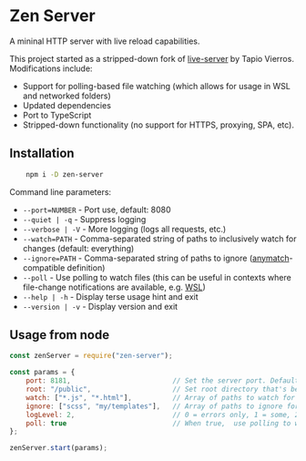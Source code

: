 Zen Server
===========

A mininal HTTP server with live reload capabilities.

This project started as a stripped-down fork of [live-server](https://github.com/tapio/live-server) by Tapio Vierros. Modifications include:
- Support for polling-based file watching (which allows for usage in WSL and networked folders)
- Updated dependencies
- Port to TypeScript
- Stripped-down functionality (no support for HTTPS, proxying, SPA, etc).

Installation
------------

```bash
    npm i -D zen-server
```

Command line parameters:

* `--port=NUMBER`  - Port use, default: 8080
* `--quiet | -q`   - Suppress logging
* `--verbose | -V` - More logging (logs all requests, etc.)
* `--watch=PATH`   - Comma-separated string of paths to inclusively watch for changes (default: everything)
* `--ignore=PATH`  - Comma-separated string of paths to ignore ([anymatch](https://github.com/es128/anymatch)-compatible definition)
* `--poll`         - Use polling to watch files (this can be useful in contexts where file-change notifications are available, e.g. [WSL](https://github.com/microsoft/WSL/issues/4739))
* `--help | -h`    - Display terse usage hint and exit
* `--version | -v` - Display version and exit

Usage from node
---------------

```javascript
const zenServer = require("zen-server");

const params = {
    port: 8181,                         // Set the server port. Defaults to 8080.
    root: "/public",                    // Set root directory that's being served. Defaults to cwd.
    watch: ["*.js", "*.html"],          // Array of paths to watch for reloading.
    ignore: ["scss", "my/templates"],   // Array of paths to ignore for reloading.
    logLevel: 2,                        // 0 = errors only, 1 = some, 2 = lots
    poll: true                          // When true,  use polling to watch files. 
};

zenServer.start(params);
```

